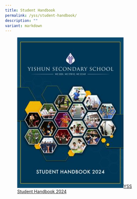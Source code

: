 ```yaml
---
title: Student Handbook
permalink: /yss/student-handbook/
description: ""
variant: markdown
---
```

<figure><a href="/files/YSS/Student_Handbook_for_2024_v3_2.pdf">
<img src="/images/YSS/SchoolHandbook24.jpg" style="width:350px;">YSS Student Handbook 2024</a></figure>